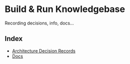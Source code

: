 # Build & Run Knowledgebase

Recording decisions, info, docs...

## Index

- [Architecture Decision Records](/adr)
- [Docs](/docs)
